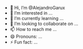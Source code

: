 - 👋 Hi, I’m @AlejandroGarux
- 👀 I’m interested in ...
- 🌱 I’m currently learning ...
- 💞️ I’m looking to collaborate on ...
- 📫 How to reach me ...
- 😄 Pronouns: ...
- ⚡ Fun fact: ...

<!---
AlejandroGarux/AlejandroGarux is a ✨ special ✨ repository because its `README.md` (this file) appears on your GitHub profile.
You can click the Preview link to take a look at your changes.
--->
